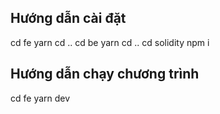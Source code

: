 ## Hướng dẫn cài đặt
cd fe
yarn
cd ..
cd be
yarn
cd ..
cd solidity
npm i

## Hướng dẫn chạy chương trình
cd fe
yarn dev
